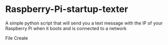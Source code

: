 # Raspberry-Pi-startup-texter
A simple python script that will send you a text message with the IP of your Raspberry Pi when it boots and is connected to a network

File Create
